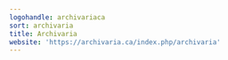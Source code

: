 ```yaml
---
logohandle: archivariaca
sort: archivaria
title: Archivaria
website: 'https://archivaria.ca/index.php/archivaria'
---
```

